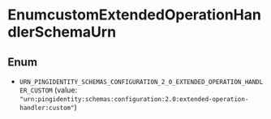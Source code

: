 

# EnumcustomExtendedOperationHandlerSchemaUrn

## Enum


* `URN_PINGIDENTITY_SCHEMAS_CONFIGURATION_2_0_EXTENDED_OPERATION_HANDLER_CUSTOM` (value: `"urn:pingidentity:schemas:configuration:2.0:extended-operation-handler:custom"`)



